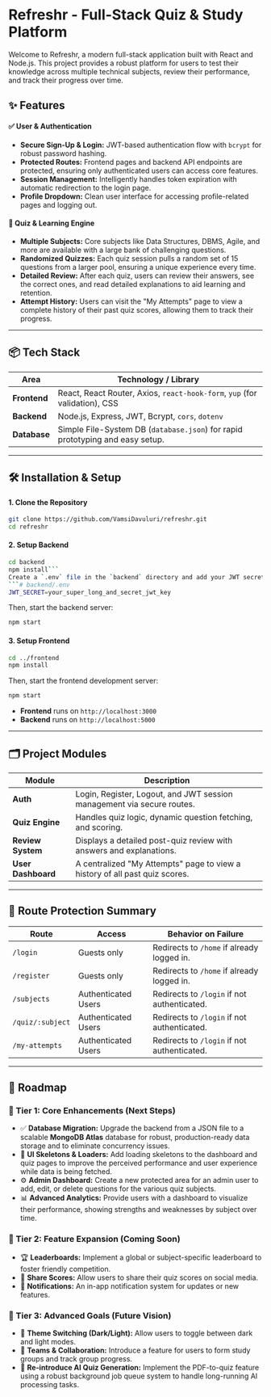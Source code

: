 #  Refreshr - Full-Stack Quiz & Study Platform

Welcome to Refreshr, a modern full-stack application built with React and Node.js. This project provides a robust platform for users to test their knowledge across multiple technical subjects, review their performance, and track their progress over time.

## ✨ Features

#### ✅ User & Authentication
- **Secure Sign-Up & Login:** JWT-based authentication flow with `bcrypt` for robust password hashing.
- **Protected Routes:** Frontend pages and backend API endpoints are protected, ensuring only authenticated users can access core features.
- **Session Management:** Intelligently handles token expiration with automatic redirection to the login page.
- **Profile Dropdown:** Clean user interface for accessing profile-related pages and logging out.

#### 🧠 Quiz & Learning Engine
- **Multiple Subjects:** Core subjects like Data Structures, DBMS, Agile, and more are available with a large bank of challenging questions.
- **Randomized Quizzes:** Each quiz session pulls a random set of 15 questions from a larger pool, ensuring a unique experience every time.
- **Detailed Review:** After each quiz, users can review their answers, see the correct ones, and read detailed explanations to aid learning and retention.
- **Attempt History:** Users can visit the "My Attempts" page to view a complete history of their past quiz scores, allowing them to track their progress.

---

## 📦 Tech Stack

| Area      | Technology / Library                                                        |
| --------- | --------------------------------------------------------------------------- |
| **Frontend**  | React, React Router, Axios, `react-hook-form`, `yup` (for validation), CSS    |
| **Backend**   | Node.js, Express, JWT, Bcrypt, `cors`, `dotenv`                               |
| **Database**  | Simple File-System DB (`database.json`) for rapid prototyping and easy setup. |

---

## 🛠️ Installation & Setup

#### 1. Clone the Repository
```bash
git clone https://github.com/VamsiDavuluri/refreshr.git
cd refreshr
```

#### 2. Setup Backend
```bash
cd backend
npm install```
Create a `.env` file in the `backend` directory and add your JWT secret key:
```# backend/.env
JWT_SECRET=your_super_long_and_secret_jwt_key
```
Then, start the backend server:
```bash
npm start
```

#### 3. Setup Frontend
```bash
cd ../frontend
npm install
```
Then, start the frontend development server:
```bash
npm start
```
- **Frontend** runs on `http://localhost:3000`
- **Backend** runs on `http://localhost:5000`

---

## 🗂️ Project Modules

| Module            | Description                                                              |
| ----------------- | ------------------------------------------------------------------------ |
| **Auth**          | Login, Register, Logout, and JWT session management via secure routes.     |
| **Quiz Engine**   | Handles quiz logic, dynamic question fetching, and scoring.              |
| **Review System** | Displays a detailed post-quiz review with answers and explanations.      |
| **User Dashboard**| A centralized "My Attempts" page to view a history of all past quiz scores. |

---

## 🔐 Route Protection Summary

| Route           | Access              | Behavior on Failure                               |
| --------------- | ------------------- | ------------------------------------------------- |
| `/login`        | Guests only         | Redirects to `/home` if already logged in.        |
| `/register`     | Guests only         | Redirects to `/home` if already logged in.        |
| `/subjects`     | Authenticated Users | Redirects to `/login` if not authenticated.       |
| `/quiz/:subject`| Authenticated Users | Redirects to `/login` if not authenticated.       |
| `/my-attempts`  | Authenticated Users | Redirects to `/login` if not authenticated.       |

---

## 📅 Roadmap

### 🥇 Tier 1: Core Enhancements (Next Steps)
- ✅ **Database Migration:** Upgrade the backend from a JSON file to a scalable **MongoDB Atlas** database for robust, production-ready data storage and to eliminate concurrency issues.
- 🎨 **UI Skeletons & Loaders:** Add loading skeletons to the dashboard and quiz pages to improve the perceived performance and user experience while data is being fetched.
- ⚙️ **Admin Dashboard:** Create a new protected area for an admin user to add, edit, or delete questions for the various quiz subjects.
- 📊 **Advanced Analytics:** Provide users with a dashboard to visualize their performance, showing strengths and weaknesses by subject over time.

### 🥈 Tier 2: Feature Expansion (Coming Soon)
- 🏆 **Leaderboards:** Implement a global or subject-specific leaderboard to foster friendly competition.
- 🔗 **Share Scores:** Allow users to share their quiz scores on social media.
- 🔔 **Notifications:** An in-app notification system for updates or new features.

### 🥉 Tier 3: Advanced Goals (Future Vision)
- 🎨 **Theme Switching (Dark/Light):** Allow users to toggle between dark and light modes.
- 🤝 **Teams & Collaboration:** Introduce a feature for users to form study groups and track group progress.
- 🤖 **Re-introduce AI Quiz Generation:** Implement the PDF-to-quiz feature using a robust background job queue system to handle long-running AI processing tasks.
